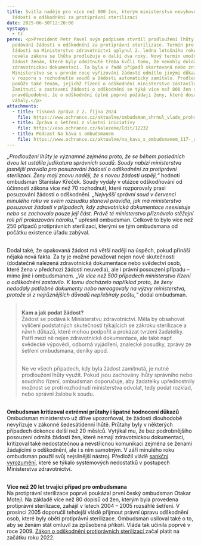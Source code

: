 ```yaml
---
title: Svitla naděje pro více než 800 žen, kterým ministerstvo nevyhovělo v
  žádosti o odškodnění za protiprávní sterilizaci
date: 2025-06-30T12:20:00
vystupy:
  - tz
perex: <p>Prezident Petr Pavel svým podpisem stvrdil prodloužení lhůty pro
  podávání žádostí o odškodnění za protiprávní sterilizace. Termín pro doručení
  žádosti na Ministerstvo zdravotnictví uplynul 2. ledna letošního roku. Díky
  novele zákona se lhůta prodlužuje o další dva roky. Nový termín umožní podat
  žádost ženám, které byly odmítnuté třeba kvůli tomu, že nemohly doložit
  zdravotnickou dokumentaci. Ta byla v řadě případů skartovaná nebo zničena.
  Ministerstvo se v prvním roce vyřizování žádostí odmítlo jinými důkazy zabývat
  v rozporu s rozhodnutím soudů a žádosti automaticky zamítalo. Prodloužení
  pomůže také ženám, jejichž řízení o odškodnění ministerstvo zastavilo.
  Zamítnutí a zastavení žádosti o odškodnění se týká více než 800 žen a je
  pravděpodobné, že o odškodnění úplně poprvé požádají ženy, které dosud
  váhaly.</p>
attachments:
  - title: Tisková zpráva z 2. října 2024
    file: https://www.ochrance.cz/aktualne/ombudsman_shrnul_vlade_prohresky_ministerstva_zdravotnictvi_pri_odskodnovani_za_protipravni_sterilizace_extremni_prutahy_spatne_hodnoceni_dukazu_rozhodovani_v_rozporu_s_nazorem_soudu_i_ignorovani_obsahu_opakovanych_zadosti/
  - title: Zpráva o šetření z vlastní iniciativy
    file: https://eso.ochrance.cz/Nalezene/Edit/12232
  - title: Podcast Na kávu s ombudsmanem
    file: https://www.ochrance.cz/aktualne/na_kavu_s_ombudsmanem_117-_dil_silny_pribeh_se_skryva_za_kazdou_zenou_u_ktere_byla_provedena_protipravni_sterilizace/
---
```

<p>
<i>„Prodloužení lhůty je významné zejména proto, že se během posledních dvou let ustálila judikatura správních soudů. Soudy nabízí ministerstvu jasnější pravidla pro posuzování žádostí o odškodnění za protiprávní sterilizaci. Ženy mají znovu naději, že s novou žádostí uspějí,“</i> hodnotí ombudsman Stanislav Křeček. Soudy vydaly v otázce odškodňování od účinnosti zákona více než 70 rozhodnutí, které rozporovaly praxi posuzování žádostí o odškodnění.
<i> „Nejvyšší správní soud v červenci minulého roku ve svém rozsudku stanovil pravidla, jak má ministerstvo posuzovat žádosti v případech, kdy zdravotnická dokumentace neexistuje nebo se zachovala pouze její část. Právě té ministerstvo přiznávalo stěžejní roli při prokazování nároku,“</i> upřesnil ombudsman. Celkově to bylo více než 250 případů protiprávních sterilizací, kterými se tým ombudsmana od počátku existence úřadu zabýval. &nbsp;</p>
<p>
<br>Dodal také, že opakovaná žádost má větší naději na úspěch, pokud přináší nějaká nová fakta. Za ty je možné považovat nejen nové skutečnosti (dodatečně nalezená zdravotnická dokumentace nebo svědectví osob, které žena v předchozí žádosti neuvedla), ale i právní posouzení případu – mimo jiné i ombudsmanem. 
<i>„Ve více než 500 případech ministerstvo řízení o odškodnění zastavilo. K tomu docházelo například proto, že ženy nedodaly potřebné dokumenty nebo nereagovaly na výzvy ministerstva, protože si z nejrůznějších důvodů nepřebíraly poštu,“</i> dodal ombudsman.</p>
<blockquote>
<p>&nbsp;
<br>
<strong>Kam a jak podat žádost?</strong>
<br>Žádost se podává k Ministerstvu zdravotnictví. Měla by obsahovat vylíčení podstatných skutečností týkajících se zákroku sterilizace a návrh důkazů, které mohou podpořit a prokázat tvrzení žadatelky. Patří mezi ně nejen zdravotnická dokumentace, ale také např. svědecké výpovědi, odborná vyjádření, znalecké posudky, zprávy ze šetření ombudsmana, deníky apod.</p>
<p>
<br>Ne ve všech případech, kdy byla žádost zamítnutá, je nutné prodloužení lhůty využít. Pokud jsou zachovány lhůty správního nebo soudního řízení, ombudsman doporučuje, aby žadatelky upřednostnily možnost se proti rozhodnutí ministerstva odvolat, tedy podat rozklad, nebo správní žalobu k soudu.</p></blockquote>
<p>
<br>
<strong>Ombudsman kritizoval extrémní průtahy i špatné hodnocení důkazů</strong>
<br>Ombudsman ministerstvo už dříve upozorňoval, že žádosti dlouhodobě nevyřizuje v zákonné šedesátidenní lhůtě. Průtahy byly v některých případech dokonce delší než 20 měsíců. Vytýkal mu, že bez podrobnějšího posouzení odmítá žádosti žen, které nemají zdravotnickou dokumentaci, kritizoval také nedostatečnou a nevstřícnou komunikaci zejména se ženami žádajícími o odškodnění, ale i s ním samotným. V září minulého roku ombudsman použil svůj nejsilnější nástroj. Předložil vládě 
<a href="https://eso.ochrance.cz/Nalezene/Edit/13234">sankční vyrozumění</a>, které se týkalo systémových nedostatků v postupech Ministerstva zdravotnictví. &nbsp;</p>
<p>
<br>
<strong>Více než 20 let trvající případ pro ombudsmana</strong>
<br>Na protiprávní sterilizace poprvé poukázal první český ombudsman Otakar Motejl. Na základě více než 80 dopisů od žen, kterým byla provedena protiprávní sterilizace, zahájil v letech 2004 – 2005 rozsáhlé šetření. V prosinci 2005 doporučil tehdejší vládě přijmout právní úpravu odškodnění osob, které byly obětí protiprávní sterilizace. Ombudsman usiloval také o to, aby se ženám stát omluvil za způsobená příkoří. Vláda tak učinila poprvé v roce 2009. 
<a href="https://www.zakonyprolidi.cz/cs/2021-297">Zákon o odškodnění protiprávních sterilizací </a>začal platit na začátku roku 2022.
<br>&nbsp;</p>
